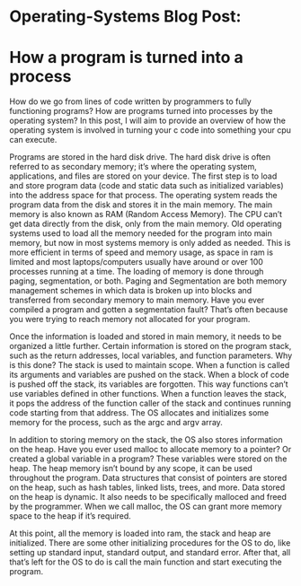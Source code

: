 # Operating-Systems Blog Post: 
# How a program is turned into a process


How do we go from lines of code written by programmers to fully functioning programs? How are programs turned into processes by the operating system? In this post, I will aim to provide an overview of how the operating system is involved in turning your c code into something your cpu can execute.

 Programs are stored in the hard disk drive. The hard disk drive is often referred to as secondary memory; it’s where the operating system, applications, and files are stored on your device. The first step is to load and store program data (code and static data such as initialized variables) into the address space for that process. The operating system reads the program data from the disk and stores it in the main memory. The main memory is also known as RAM (Random Access Memory). The CPU can’t get data directly from the disk, only from the main memory. Old operating systems used to load all the memory needed for the program into main memory, but now in most systems memory is only added as needed. This is more efficient in terms of speed and memory usage, as space in ram is limited and most laptops/computers usually have around or over 100 processes running at a time. The loading of memory is done through paging, segmentation, or both. Paging and Segmentation are both memory management schemes in which data is broken up into blocks and transferred from secondary memory to main memory. Have you ever compiled a program and gotten a segmentation fault? That’s often because you were trying to reach memory not allocated for your program.

Once the information is loaded and stored in main memory, it needs to be organized a little further. Certain information is stored on the program stack, such as the return addresses, local variables, and function parameters. Why is this done? The stack is used to maintain scope. When a function is called its arguments and variables are pushed on the stack. When a block of code is pushed off the stack, its variables are forgotten. This way functions can’t use variables defined in other functions. When a function leaves the stack, it pops the address of the function caller of the stack and continues running code starting from that address. The OS allocates and initializes some memory for the process, such as the argc and argv array. 

In addition to storing memory on the stack, the OS also stores information on the heap. Have you ever used malloc to allocate memory to a pointer? Or created a global variable in a program? These variables were stored on the heap. The heap memory isn’t bound by any scope, it can be used throughout the program. Data structures that consist of pointers are stored on the heap, such as hash tables, linked lists, trees, and more. Data stored on the heap is dynamic. It also needs to be specifically malloced and freed by the programmer. When we call malloc, the OS can grant more memory space to the heap if it’s required. 

At this point, all the memory is loaded into ram, the stack and heap are initialized. There are some other initializing procedures for the OS to do, like setting up standard input, standard output, and standard error.  After that, all that’s left for the OS to do is call the main function and start executing the program. 
